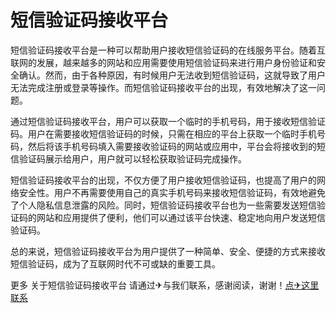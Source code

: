 # 短信验证码接收平台

短信验证码接收平台是一种可以帮助用户接收短信验证码的在线服务平台。随着互联网的发展，越来越多的网站和应用需要使用短信验证码来进行用户身份验证和安全确认。然而，由于各种原因，有时候用户无法收到短信验证码，这就导致了用户无法完成注册或登录等操作。而短信验证码接收平台的出现，有效地解决了这一问题。

通过短信验证码接收平台，用户可以获取一个临时的手机号码，用于接收短信验证码。用户在需要接收短信验证码的时候，只需在相应的平台上获取一个临时手机号码，然后将该手机号码填入需要接收验证码的网站或应用中，平台会将接收到的短信验证码展示给用户，用户就可以轻松获取验证码完成操作。

短信验证码接收平台的出现，不仅方便了用户接收短信验证码，也提高了用户的网络安全性。用户不再需要使用自己的真实手机号码来接收短信验证码，有效地避免了个人隐私信息泄露的风险。同时，短信验证码接收平台也为一些需要发送短信验证码的网站和应用提供了便利，他们可以通过该平台快速、稳定地向用户发送短信验证码。

总的来说，短信验证码接收平台为用户提供了一种简单、安全、便捷的方式来接收短信验证码，成为了互联网时代不可或缺的重要工具。

更多 关于短信验证码接收平台 请通过✈与我们联系，感谢阅读，谢谢！[点✈这里联系](https://w.k02.cc)